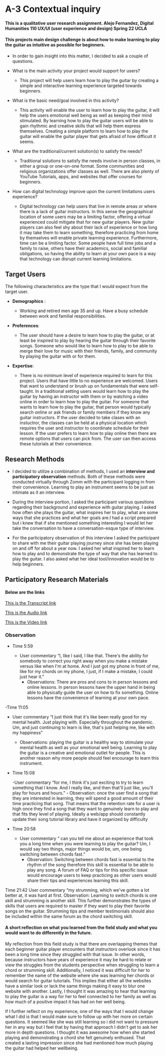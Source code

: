 # A-3 Contextual inquiry
#### This is a qualitative user research assignment. Alejo Fernandez, Digital Humanities 110 UX/UI (user experience and design) Spring 22 UCLA
#### This projects main design challenge is about how to make learning to play the guitar as intuitive as possible for beginners.

- In order to gain insight into this matter, I decided to ask a couple of questions.

- What is the main activity your project would support for users?
    - This project will help users learn how to play the guitar by creating a simple and interactive learning experience targeted towards beginners.

- What is the basic need/goal involved in this activity?
     - This activity will enable the user to learn how to play the guitar, it will help the users emotional well being as well as keeping their mind stimulated. By learning how to play the guitar users will be able to gain rhythmic and creative skills that will help them express themselves. Creating a simple platform to learn how to play the guitar will enable the guitar player that gets afraid of how difficult it seems.

- What are the traditional/current solution(s) to satisfy the needs?

    - Traditional solutions to satisfy the needs involve in person classes, in either a group or one-on-one format. Some communities and religious organizations offer classes as well. There are also plenty of YouTube Tutorials, apps, and websites that offer courses for beginners.

- How can digital technology improve upon the current limitations users experience?
    - Digital technology can help users that live in remote areas or where there is a lack of guitar instructors. In this sense the geographical location of some users may be a limiting factor, offering a virtual experienced could mitigate that for new guitar players. New guitar players can also feel shy about their lack of experience or how long it may take them to learn something, therefore practicing from home by themselves will enable private learning experience. Furthermore, time can be a limiting factor. Some people have full time jobs and a family to raise, others have their academics, social and familial obligations, so having the ability to learn at your own pace is a way that technology can disrupt current learning limitations.

## Target Users

The following characteristics are the type that I would expect from the target user.


- __Demographics__ : 
    - Working and retired men age 35 and up. Have a busy schedule between work and familial responsibilities.


- __Preferences__: 
    - The user should have a desire to learn how to play the guitar, or at least be inspired to play by hearing the guitar through their favorite songs. Someone who would like to learn how to play to be able to merge their love for music with their friends, family, and community by playing the guitar with or for them.


- __Expertise__: 
    - There is no minimum level of experience required to learn for this project. Users that have little to no experience are welcomed. Users that want to understand or brush up on fundamentals that were self-taught.
In a traditional setting users would learn how to play the guitar by having an instructor with them or by watching a video online in order to learn how to play the guitar.
For someone that wants to learn how to play the guitar, that person would typically search online or ask friends or family members if they know any guitar instructors. If the user decided to take clases with an instuctror, the classes can be held at a physical location which requires the user and instructor to coordinate schedule for their lesson. If the user prefers to learn how to play online then there are remote options that users can pick from. The user can then access these tutorials at their convenience.

## Research Methods

- I decided to utilize a combination of methods, I used an __interview and participatory observation__ methods. Both of these methods were conducted virtually through Zomm with the participant logging in from their convenience. Learning to play an instrument seems to be just as intimate as it an interview.

- During the interview portion, I asked the participant various questions regarding their background and experience with guitar playing. I asked how often she plays the guitar, what inspires her to play, what are some ways that she practices and what her goals are.I had a script prepared but i knew that if she mentioned something interesting I would let her take the conversation to have a conversation-esque type of interview.

- For the participatory observation of this interview I asked the participant to share with me their guitar playing journey since she has been playing on and off for about a year now. I asked her what inspired her to learn how to play and to demonstrate the type of way that she has learned to play the guitar. I also asked what her ideal tool/innovation would be to help beginners.

## Participatory Research Materials 

#### Below are the links 

[This is the Transcript link](https://docs.google.com/document/d/1HvmEPf2IZCCmIgjWasQI53tXDHkuhD_0KbBOiiGLg0g/edit?usp=sharing)

[This is the Audio link](https://drive.google.com/file/d/1S_bKuyrcFDePfQ5ht2UmwSJi_PclKThB/view?usp=sharing)

[This is the Video link](https://drive.google.com/file/d/1qvXN5pZDHEQCjlBbgmyxRpdUh4ikxkXO/view?usp=sharing)


### Observation 
- Time 5:59

    - User commentary “I, like I said, I like that. There's the ability for somebody to correct you right away when you make a mistake versus like when I'm at home. And I just got my phone in front of me, like for my chords on my phone, I just, if I make a mistake, I could just hear it.”
        -  Observations: There are pros and cons to in person lessons and online lessons. In person lessons have the upper hand in being able to physically guide the user on how to fix something. Online lessons have the convenience of learning at your own pace.


-Time 11:05

  - User commentary “I just think that it's like been really good for my mental health. Just playing with. Especially throughout the pandemic. Um, and just continuing to learn is like, that's just helping me, like with my happiness”
     - Observations: playing the guitar is a healthy way to stimulate your mental health as well as your emotional well being. Learning to play the guitar is a creative and emotional outlet for people. This is another reason why more people should feel encourage to learn this instrument.


- Time 15:08 

    -User commentary “for me, I think it's just exciting to try to learn something that I know. And I really like, and then that'll just like, you'll play for hours and hours.”
        - Observation: once the user find a song that they are interested in learning, they will spend a good amount of their time practicing that song. That means that the retention rate for a user is high once they find a song that they want to genuinely learn to play and that fits they level of playing. Ideally a web/app should constantly update their song tutorial library and have it organized by difficulty 


- Time 20:58

    - User commentary “ can you tell me about an experience that took you a long time when you were learning to play the guitar? Um, I would say two things, major things would be, um, one being switching between chords fast.”
        - Observation: Switching between chords fast is essential to the rhythm of the song therefore this skill is essential to be able to play any song. A forum of FAQ or tips for this specific issue would encourage users to keep practicing as other users would share their tips and experiences learning this skill.


Time 21:42
User commentary “my strumming, which we've gotten a lot better at, it was hard at first.
Observation: Learning to switch chords is one skill and strumming is another skill. This further demonstrates the types of skills that users are required to master if they want to play their favorite songs on the guitar. Strumming tips and member testimonials should also be included within the same forum as the chord switching skill.

#### A short reflection on what you learned from the field study and what you would want to do differently in the future.

My reflection from this field study is that there are overlapping themes that each beginner guitar player encounters that instructors overlook since it has been a long time since they struggled with that issue. In other words, because instructors have years of experience it may be hard to relate or view the struggles from the students perspective when struggling to learn a chord or strumming skill. Additionally, I noticed it was difficult for her to remember the name of the website where she was learning her chords or would search for guitar tutorials. This implies that either all the websites have a similar look or  lack the same things making it easy to blur one website with another. Lastly, I thought it was amazing to hear that learning to play the guitar is a way for her to feel connected to her family as well as how much of a positive impact it has had on her well being.

If I further reflect on my experience, one of the ways that I would change what I did is that I would make sure to follow up with her more on certain questions. It seemed like she was still learning so i did not want to pressure her in any way but I feel that by having that approach I didn't get to ask her more in depth questions. I thought it was awesome how when she started playing and demonstrating a chord she felt genuinely enthused. That created a lasting impression since she had mentioned how much playing the guitar had helped her wellbeing.


